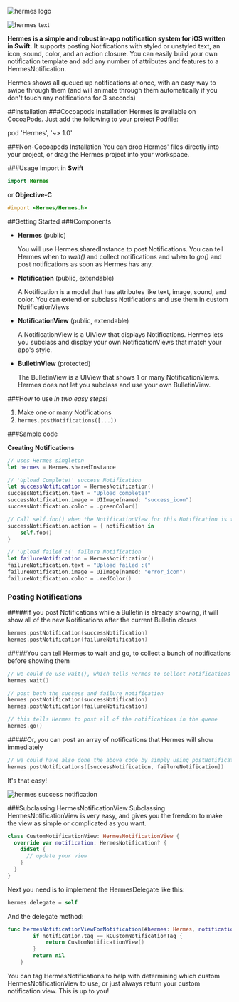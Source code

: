 ![hermes logo](http://i.imgur.com/1ZbEIuH.png)

![hermes text](http://i.imgur.com/vlg4X61.png)

**Hermes is a simple and robust in-app notification system for iOS written in Swift.**  It supports posting Notifications with styled or unstyled text, an icon, sound, color, and an action closure.  You can easily build your own notification template and add any number of attributes and features to a HermesNotification.

Hermes shows all queued up notifications at once, with an easy way to swipe through them (and will animate through them automatically if you don't touch any notifications for 3 seconds)

##Installation
###Cocoapods Installation
Hermes is available on CocoaPods. Just add the following to your project Podfile:

pod 'Hermes', '~> 1.0'

###Non-Cocoapods Installation
You can drop Hermes' files directly into your project, or drag the Hermes project into your workspace.

###Usage
Import in **Swift**
```swift
import Hermes
```
or **Objective-C**
```objective-c
#import <Hermes/Hermes.h>
```

##Getting Started
###Components
- **Hermes** (public)

  You will use Hermes.sharedInstance to post Notifications.  You can tell Hermes when to *wait()* and collect notifications and when to *go()* and post notifications as soon as Hermes has any.
  
- **Notification** (public, extendable)

  A Notification is a model that has attributes like text, image, sound, and color. You can extend or subclass Notifications and use them in custom NotificationViews
  
- **NotificationView** (public, extendable)

  A NotificationView is a UIView that displays Notifications.  Hermes lets you subclass and display your own NotificationViews that match your app's style.
  
- **BulletinView** (protected)

  The BulletinView is a UIView that shows 1 or many NotificationViews. Hermes does not let you subclass and use your own BulletinView.

###How to use 
*In two easy steps!*

1. Make one or many Notifications
2. ```hermes.postNotifications([...])```

###Sample code

**Creating Notifications**
```swift
// uses Hermes singleton
let hermes = Hermes.sharedInstance

// 'Upload Complete!' success Notification
let successNotification = HermesNotification()
successNotification.text = "Upload complete!"
successNotification.image = UIImage(named: "success_icon")
successNotification.color = .greenColor()

// Call self.foo() when the NotificationView for this Notification is tapped
successNotification.action = { notification in
    self.foo() 
}

// 'Upload failed :(' failure Notification
let failureNotification = HermesNotification()
failureNotification.text = "Upload failed :("
failureNotification.image = UIImage(named: "error_icon")
failureNotification.color = .redColor()
```

### Posting Notifications

#####If you post Notifications while a Bulletin is already showing, it will show all of the new Notifications after the current Bulletin closes
```swift
hermes.postNotification(successNotification)
hermes.postNotification(failureNotification)
```

#####You can tell Hermes to wait and go, to collect a bunch of notifications before showing them 
```swift
// we could do use wait(), which tells Hermes to collect notifications without showing them yet
hermes.wait()

// post both the success and failure notification 
hermes.postNotification(successNotification)
hermes.postNotification(failureNotification)

// this tells Hermes to post all of the notifications in the queue
hermes.go()
```

#####Or, you can post an array of notifications that Hermes will show immediately
```swift
// we could have also done the above code by simply using postNotifications
hermes.postNotifications([successNotification, failureNotification])
```

It's that easy!

![hermes success notification](http://i.imgur.com/LnBCeAh.png)

###Subclassing HermesNotificationView
Subclassing HermesNotificationView is very easy, and gives you the freedom to make the view as simple or complicated as you want.
```swift
class CustomNotificationView: HermesNotificationView {
  override var notification: HermesNotification? {
    didSet {
      // update your view
    }
  }
}
```

Next you need is to implement the HermesDelegate like this:
```swift
hermes.delegate = self
```

And the delegate method:
```swift
func hermesNotificationViewForNotification(#hermes: Hermes, notification: HermesNotification) -> HermesNotificationView? {
        if notification.tag == kCustomNotificationTag {
            return CustomNotificationView()
        }
        return nil
    }
```
You can tag HermesNotifications to help with determining which custom HermesNotificationView to use, or just always return your custom notification view. This is up to you!
